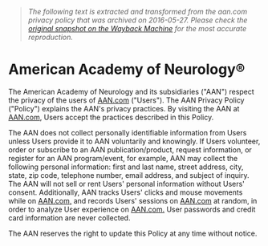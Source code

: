 > *The following text is extracted and transformed from the aan.com privacy policy that was archived on 2016-05-27. Please check the [original snapshot on the Wayback Machine](https://web.archive.org/web/20160527033958id_/https%3A//www.aan.com/privacy-policy) for the most accurate reproduction.*

# American Academy of Neurology®

The American Academy of Neurology and its subsidiaries ("AAN") respect the privacy of the users of [AAN.com](http://www.aan.com/) ("Users"). The AAN Privacy Policy ("Policy") explains the AAN's privacy practices. By visiting the AAN at [AAN.com](http://www.aan.com/), Users accept the practices described in this Policy.

The AAN does not collect personally identifiable information from Users unless Users provide it to AAN voluntarily and knowingly. If Users volunteer, order or subscribe to an AAN publication/product, request information, or register for an AAN program/event, for example, AAN may collect the following personal information: first and last name, street address, city, state, zip code, telephone number, email address, and subject of inquiry. The AAN will not sell or rent Users' personal information without Users' consent. Additionally, AAN tracks Users' clicks and mouse movements while on [AAN.com,](http://aan.com/) and records Users' sessions on [AAN.com](http://aan.com/) at random, in order to analyze User experience on [AAN.com.](http://www.aan.com/) User passwords and credit card information are never collected.

The AAN reserves the right to update this Policy at any time without notice.
